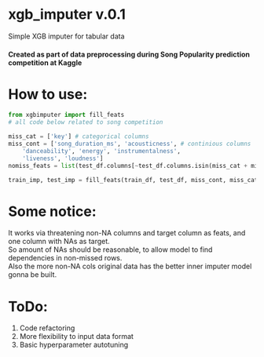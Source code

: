 # xgb_imputer v.0.1
Simple XGB imputer for tabular data
#### Created as part of data preprocessing during Song Popularity prediction competition at Kaggle  
# How to use:
```python
from xgbimputer import fill_feats
# all code below related to song competition

miss_cat = ['key'] # categorical columns
miss_cont = ['song_duration_ms', 'acousticness', # continious columns
    'danceability', 'energy', 'instrumentalness', 
    'liveness', 'loudness']
nomiss_feats = list(test_df.columns[~test_df.columns.isin(miss_cat + miss_disc + 'id' + 'song_popularity')])

train_imp, test_imp = fill_feats(train_df, test_df, miss_cont, miss_cat, nomiss_feats)
```
# Some notice:
It works via threatening non-NA columns and target column as feats, and one column with NAs as target.  
So amount of NAs should be reasonable, to allow model to find dependencies in non-missed rows.  
Also the more non-NA cols original data has the better inner imputer model gonna be built.  
# ToDo:
1. Code refactoring 
2. More flexibility to input data format
3. Basic hyperparameter autotuning
